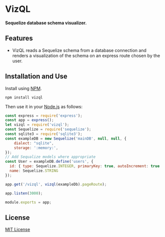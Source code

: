 # VizQL

**Sequelize database schema visualizer.**

## Features

* VizQL reads a Sequelize schema from a database connection and renders a visualization of the schema on an express route chosen by the user.

## Installation and Use

Install using [NPM](https://docs.npmjs.com/getting-started/what-is-npm).
```
npm install vizql
```
Then use it in your [Node.js](http://nodejs.org/) as follows:

```javascript
const express = require('express');
const app = express();
let vizql = require('vizql');
const Sequelize = require('sequelize');
const sqlite3 = require('sqlite3');
const exampleDB = new Sequelize('mainDB', null, null, {
    dialect: "sqlite",
    storage: ':memory:',
});
// Add Sequalize models where appropriate
const User = exampleDB.define('users', {
  id: { type: Sequelize.INTEGER, primaryKey: true, autoIncrement: true },
  name: Sequelize.STRING
});

app.get('/vizql', vizql(exampleDb).pageRoute);

app.listen(3000);

module.exports = app;
```

## License 
[MIT License](https://opensource.org/licenses/MIT)
